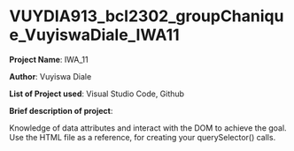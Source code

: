 # VUYDIA913_bcl2302_groupChanique_VuyiswaDiale_IWA11

**Project Name**: IWA_11

**Author**: Vuyiswa Diale

**List of Project used**: Visual Studio Code, Github

**Brief description of project**:

Knowledge of data attributes and interact with the DOM to achieve the goal. Use the HTML file as a reference, for creating your querySelector() calls.
